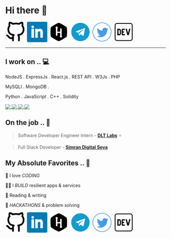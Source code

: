 # Hi there 👋

<!--
**iamdeepakvishwa/iamdeepakvishwa** is a ✨ _special_ ✨ repository because its `README.md` (this file) appears on your GitHub profile.




# ❤ to Build - Software Engineer & Enthusiast!


Hi, I'm Deepak Vishwakarma — i am Full Stack Developer and also Blockchain Developer . I am currently a third year undergrad pursuing Btech from KIET ghaziabad . My motto in life is "WHO DARES WHO WINS" . Always Up for discussion

<!-- section - intro -->

<!-- section - social media icons -->

[![](https://github.com/iamdeepakvishwa/iamdeepakvishwa/blob/master/asset/icons/iconfinder_github_3325136.png)](https://github.com/iamdeepakvishwa)
[![](https://github.com/iamdeepakvishwa/iamdeepakvishwa/blob/master/asset/icons/iconfinder_square-linkedin_317725.png)](https://www.linkedin.com/in/vishopvishwa/)
[![](https://github.com/iamdeepakvishwa/iamdeepakvishwa/blob/master/asset/icons/iconfinder_160_Hackerrank_logo_logos_4373713.png)](https://www.hackerrank.com/vishop_vishwa)
[![](https://github.com/iamdeepakvishwa/iamdeepakvishwa/blob/master/asset/icons/iconfinder_social-56_1591869.png)](https://t.me/vishop_vishwa)
[![](https://github.com/iamdeepakvishwa/iamdeepakvishwa/blob/master/asset/icons/iconfinder_twitter_313466.png)](https://twitter.com/iamdeepakvishwa)
[![](https://github.com/iamdeepakvishwa/iamdeepakvishwa/blob/master/asset/icons/iconfinder_84_Dev_logo_logos_4394314.png)](https://dev.to/iamdeepakvishwa)

<!-- section - social media icons -->

 ---

<!-- section - skills -->

## I work on .. 💻

NodeJS . ExpressJs . React.js . REST API . W3Js . PHP

MySQLI . MongoDB . 

Python . JavaScript . C++ . Solidity

<a href="https://github.com/iamdeepakvishwa">
  <img align="center" src="https://github-readme-stats.vercel.app/api/top-langs/?username=iamdeepakvishwa&theme=radical" />
</a>
<a href="https://github.com/iamdeepakvishwa">
 <img align="center" src="https://github-readme-stats.vercel.app/api?username=iamdeepakvishwa&show_icons=true&theme=radical&line_height=33"/>
</a>
<a href="https://github.com/iamdeepakvishwa/urlShortner">
  <img align="center" src="https://github-readme-stats.vercel.app/api/pin/?username=iamdeepakvishwa&repo=urlShortner&theme=dark" />
</a>
<a href="https://github.com/iamdeepakvishwa/SangeetPedia">
 <img align="center" src="https://github-readme-stats.vercel.app/api/pin/?username=iamdeepakvishwa&repo=SangeetPedia&theme=dark" />
</a>




<!-- section - skills -->

<!-- section - job details -->

## On the job .. 💯

> Software Developer Engineer Intern - [**DLT Labs**](https://dltlabs.io/)  ⭐

> Full Stack Developer - [**Simran Digital Seva**](https://simrandigitalseva.com/)



<!-- section - job details -->


<!-- section - interests -->

## My Absolute Favorites .. 💖

🦄 I love _CODING_

👨‍💻 I _BUILD_ resilient apps & services

📰 Reading & writing 

🍕 _HACKATHONS_ & problem solving

<!-- section - interests -->



<!-- section - blogs -->
[![](https://github.com/iamdeepakvishwa/iamdeepakvishwa/blob/master/asset/icons/iconfinder_github_3325136.png)](https://github.com/iamdeepakvishwa)
[![](https://github.com/iamdeepakvishwa/iamdeepakvishwa/blob/master/asset/icons/iconfinder_square-linkedin_317725.png)](https://www.linkedin.com/in/vishopvishwa/)
[![](https://github.com/iamdeepakvishwa/iamdeepakvishwa/blob/master/asset/icons/iconfinder_160_Hackerrank_logo_logos_4373713.png)](https://www.hackerrank.com/vishop_vishwa)
[![](https://github.com/iamdeepakvishwa/iamdeepakvishwa/blob/master/asset/icons/iconfinder_social-56_1591869.png)](https://t.me/vishop_vishwa)
[![](https://github.com/iamdeepakvishwa/iamdeepakvishwa/blob/master/asset/icons/iconfinder_twitter_313466.png)](https://twitter.com/iamdeepakvishwa)
[![](https://github.com/iamdeepakvishwa/iamdeepakvishwa/blob/master/asset/icons/iconfinder_84_Dev_logo_logos_4394314.png)](https://dev.to/iamdeepakvishwa)
